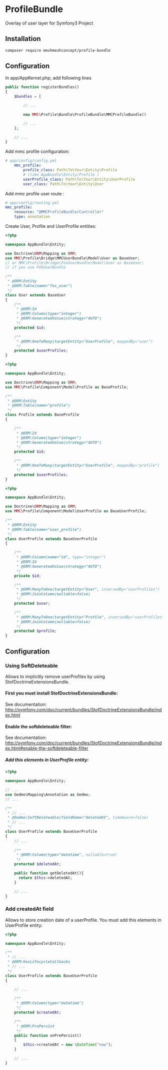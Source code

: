 # ProfileBundle
Overlay of user layer for Symfony3 Project

## Installation
```bash
composer require meuhmeuhconcept/profile-bundle
```

## Configuration
In app/AppKernel.php, add following lines
```php
public function registerBundles()
{
    $bundles = [

        // ...

        new MMC\Profile\Bundle\ProfileBundle\MMCProfileBundle()

        // ...
    ];

    // ...
}
```

Add mmc profile configuration:
```yaml
# app/config/config.yml
    mmc_profile:
        profile_class: Path\To\Your\Entity\Profile
        # (like AppBundle\Entity\Profile )
        userProfile_class: Path\To\Your\Entity\UserProfile
        user_class: Path\To\Your\Entity\User
```

Add mmc profile user route :
```yaml
# app/config/routing.yml
mmc_profile:
    resource: "@MMCProfileBundle/Controller"
    type: annotation
```

Create User, Profile and UserProfile entities:
```php
<?php

namespace AppBundle\Entity;

use Doctrine\ORM\Mapping as ORM;
use MMC\Profile\Bridge\MMCUserBundle\Model\User as BaseUser;
// or MMC\Profile\Bridge\FosUserBundle\Model\User as BaseUser;
// if you use FOSUserBundle

/**
 * @ORM\Entity
 * @ORM\Table(name="fos_user")
 */
class User extends BaseUser
{
    /**
     * @ORM\Id
     * @ORM\Column(type="integer")
     * @ORM\GeneratedValue(strategy="AUTO")
     */
    protected $id;

    /**
     * @ORM\OneToMany(targetEntity="UserProfile", mappedBy="user")
     */
    protected $userProfiles;
}
```

```php
<?php

namespace AppBundle\Entity;

use Doctrine\ORM\Mapping as ORM;
use MMC\Profile\Component\Model\Profile as BaseProfile;

/**
 * @ORM\Entity
 * @ORM\Table(name="profile")
 */
class Profile extends BaseProfile
{

    /**
     * @ORM\Id
     * @ORM\Column(type="integer")
     * @ORM\GeneratedValue(strategy="AUTO")
     */
    protected $id;

    /**
     * @ORM\OneToMany(targetEntity="UserProfile", mappedBy="profile")
     */
    protected $userProfiles;
}
```

```php
<?php

namespace AppBundle\Entity;

use Doctrine\ORM\Mapping as ORM;
use MMC\Profile\Component\Model\UserProfile as BaseUserProfile;

/**
 * @ORM\Entity
 * @ORM\Table(name="user_profile")
 */
class UserProfile extends BaseUserProfile
{

    /**
     * @ORM\Column(name="id", type="integer")
     * @ORM\Id
     * @ORM\GeneratedValue(strategy="AUTO")
     */
    private $id;

    /**
     * @ORM\ManyToOne(targetEntity="User", inversedBy="userProfiles")
     * @ORM\JoinColumn(nullable=false)
     */
    protected $user;

    /**
     * @ORM\ManyToOne(targetEntity="Profile", inversedBy="userProfiles")
     * @ORM\JoinColumn(nullable=false)
     */
    protected $profile;
}
```

## Configuration

### Using SoftDeleteable

Allows to implicitly remove userProfiles by using StofDoctrineExtensionsBundle.

#### First you must install StofDoctrineExtensionsBundle:

See documentation: http://symfony.com/doc/current/bundles/StofDoctrineExtensionsBundle/index.html

#### Enable the softdeleteable filter:
See documentation: http://symfony.com/doc/current/bundles/StofDoctrineExtensionsBundle/index.html#enable-the-softdeleteable-filter

##### Add this elements in UserProfile entity:

```php
<?php

namespace AppBundle\Entity;

// ...
use Gedmo\Mapping\Annotation as Gedmo;
// ...

/**
 * // ...
 * @Gedmo\SoftDeleteable(fieldName="deletedAt", timeAware=false)
 * // ...
 */
class UserProfile extends BaseUserProfile
{
    // ...
    
    /**
     * @ORM\Column(type="datetime", nullable=true)
     */
    protected $deletedAt;

    public function getDeletedAt(){
      return $this->deletedAt;
    }

    // ...
}
```

### Add createdAt field

Allows to store creation date of a userProfile.
You must add this elements in UserProfile entity:

```php
<?php

namespace AppBundle\Entity;

/**
 * // ...
 * @ORM\HasLifecycleCallbacks
 * // ...
 */
class UserProfile extends BaseUserProfile
{

    // ...

    /**
     * @ORM\Column(type="datetime")
     */
    protected $createdAt;

    /**
     * @ORM\PrePersist
     */
    public function onPrePersist()
    {
        $this->createdAt = new \DateTime("now");
    }

    // ...
}
```
